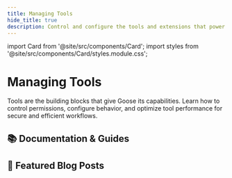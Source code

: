 ```yaml
---
title: Managing Tools
hide_title: true
description: Control and configure the tools and extensions that power your Goose workflows
---
```


import Card from '@site/src/components/Card';
import styles from '@site/src/components/Card/styles.module.css';

<h1 className={styles.pageTitle}>Managing Tools</h1>
<p className={styles.pageDescription}>
  Tools are the building blocks that give Goose its capabilities. Learn how to control permissions, configure behavior, and optimize tool performance for secure and efficient workflows.
</p>

<div className={styles.categorySection}>
  <h2 className={styles.categoryTitle}>📚 Documentation & Guides</h2>
  <div className={styles.cardGrid}>
    <Card 
      title="Tool Permissions"
      description="Configure fine-grained permissions to control which tools Goose can use and when, ensuring secure and controlled automation."
      link="/docs/guides/managing-tools/tool-permissions"
    />
    <Card 
      title="Tool Router"
      description="Optimize tool selection with dynamic routing that loads only the tools you need, reducing context overhead and improving performance."
      link="/docs/guides/managing-tools/tool-router"
    />
    <Card 
      title="Adjust Tool Output"
      description="Customize how tool interactions are displayed, from detailed verbose output to clean concise summaries."
      link="/docs/guides/managing-tools/adjust-tool-output"
    />
    <Card 
      title="Goose Permissions"
      description="Configure the overall permission system that governs how Goose and its tools interact with your system and data."
      link="/docs/guides/goose-permissions"
    />
  </div>
</div>

<div className={styles.categorySection}>
  <h2 className={styles.categoryTitle}>📝 Featured Blog Posts</h2>
  <div className={styles.cardGrid}>
    <Card
      title="Agentic AI and the MCP Ecosystem"
      description="A 101 introduction to AI agents, tool calling, and how tools work with LLMs to enable powerful automation."
      link="/blog/2025/02/17/agentic-ai-mcp"
    />
    <Card
      title="A Visual Guide To MCP Ecosystem"
      description="Visual breakdown of MCP: How your AI agent, tools, and models work together, explained with diagrams and analogies."
      link="/blog/2025/04/10/visual-guide-mcp"
    />
  </div>
</div>

